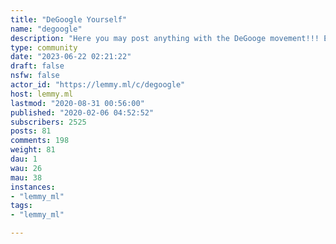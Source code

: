 ```yaml
---
title: "DeGoogle Yourself" 
name: "degoogle"
description: "Here you may post anything with the DeGooge movement!!! Enjoy killing Google's Empire!!"
type: community
date: "2023-06-22 02:21:22"
draft: false
nsfw: false
actor_id: "https://lemmy.ml/c/degoogle"
host: lemmy.ml
lastmod: "2020-08-31 00:56:00"
published: "2020-02-06 04:52:52"
subscribers: 2525
posts: 81
comments: 198
weight: 81
dau: 1
wau: 26
mau: 38
instances:
- "lemmy_ml"
tags: 
- "lemmy_ml"

---
```

